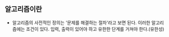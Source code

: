 ## 알고리즘이란
- 알고리즘의 사전적인 정의는 '문제를 해결하는 절차'라고 보면 된다. 이러한 알고리즘에는 조건이 있다. 입력, 출력이 있어야 하고 유한한 단계를 거쳐야 한다.(유한성) 
